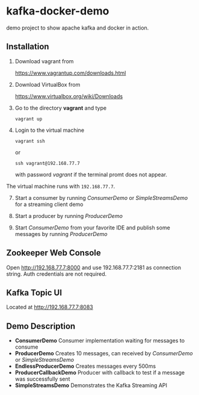 # kafka-docker-demo
demo project to show apache kafka and docker in action.

## Installation

1. Download vagrant from

   https://www.vagrantup.com/downloads.html
   
2. Download VirtualBox from

   https://www.virtualbox.org/wiki/Downloads
   	
3. Go to the directory **vagrant** and type
   	
   ```
   vagrant up	
   ```
4. Login to the virtual machine
   ```
   vagrant ssh	
   ```
   or
   ```
   ssh vagrant@192.168.77.7	
   ```
   with password _vagrant_ if the terminal promt does not appear.
   
   
The virtual machine runs with `192.168.77.7`.

   
7. Start a consumer by running _ConsumerDemo_ or _SimpleStreamsDemo_ for a streaming client demo

8. Start a producer by running _ProducerDemo_   
    
9. Start _ConsumerDemo_ from your favorite IDE and publish some messages by running _ProducerDemo_    

## Zookeeper Web Console

Open http://192.168.77.7:8000 and use 192.168.77.7:2181 as connection string. Auth credentials are not required.

## Kafka Topic UI

Located at http://192.168.77.7:8083

## Demo Description

* **ConsumerDemo** Consumer implementation waiting for messages to consume
* **ProducerDemo** Creates 10 messages, can received by _ConsumerDemo_ or _SimpleStreamsDemo_
* **EndlessProducerDemo** Creates messages every 500ms
* **ProducerCallbackDemo** Producer with callback to test if a message was successfully sent
* **SimpleStreamsDemo** Demonstrates the Kafka Streaming API